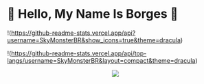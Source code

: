 # 🙌 Hello, My Name Is Borges 🙌

!(https://github-readme-stats.vercel.app/api?username=SkyMonsterBR&show_icons=true&theme=dracula)

!(https://github-readme-stats.vercel.app/api/top-langs/username=SkyMonsterBR&layout=compact&theme=dracula)


<p align="center">
<img src="https://cdn.discordapp.com/emojis/783542677891317780.gif">
<br>
